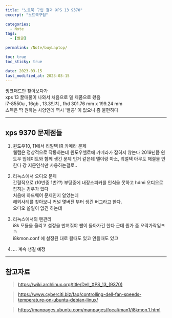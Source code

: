 ```yaml
---
title: "노트북 구입 결과 XPS 13 9370"
excerpt: "노트북구입"

categories:
  - Note
tags:
  - [뻘글]

permalink: /Note/buyLaptop/

toc: true
toc_sticky: true

date: 2023-03-15
last_modified_at: 2023-03-15
---
```


씽크패드만 찾아보다가   
xps 13 꿀매물이 나와서 처음으로 델 제품으로 왔음    
i7-8550u , 16gb , 13.3인치 , fhd 
301.76 mm x 199.24 mm   
스펙은 딱 원하는 사양인데 역시 '빨콩' 이 없으니 좀 불편하다    

   
---   
## xps 9370 문제점들   
1. 윈도우10, 11에서 리얼텍 IR 카메라 문제   
웹캠은 정상적으로 작동하는데 윈도우헬로에 카메라가 잡히지 않는다 2019년쯤 윈도우 업데이트와 함께 생긴 문제 인거 같은데 델이랑 마소, 리얼텍 아무도 해결을 안한다 걍 지문인식만 사용하는걸로..

2. 리눅스에서 오디오 문제   
   간혈적으로 (10번중 1번??) 부팅중에 내장스피커를 인식을 못하고 hdmi 오디오로 잡히는 경우가 있다   
   처음에 하드웨어 문제인지 알았는데   
   해외사례를 찾아보니 커널 몇버전 부터 생긴 버그라고 한다.   
   오디오 쓸일이 없긴 하는데 

3. 리눅스에서의 팬관리   
   i8k 모듈을 올리고 설정을 만져줘야 팬이 돌아가긴 한다
   근데 뭔가 좀 오락가락임ㅋㅋ   
   i8kmon.conf 에 설정된 대로 될때도 있고 안될때도 있고

4. ... 계속 생길 예정   

---

## 참고자료

> <https://wiki.archlinux.org/title/Dell_XPS_13_(9370)>   

> <https://www.cyberciti.biz/faq/controlling-dell-fan-speeds-temperature-on-ubuntu-debian-linux/>

> <https://manpages.ubuntu.com/manpages/focal/man1/i8kmon.1.html>